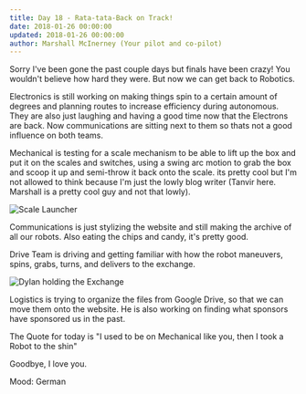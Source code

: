 ```yaml
---
title: Day 18 - Rata-tata-Back on Track!
date: 2018-01-26 00:00:00
updated: 2018-01-26 00:00:00
author: Marshall McInerney (Your pilot and co-pilot)
---
```


Sorry I've been gone the past couple days but finals have been crazy! You wouldn't believe how hard they were. But now we can get back to Robotics.

Electronics is still working on making things spin to a certain amount of degrees and planning routes to increase efficiency during autonomous. They are also just laughing and having a good time now that the Electrons are back. Now communications are sitting next to them so thats not a good influence on both teams.

Mechanical is testing for a scale mechanism to be able to lift up the box and put it on the scales and switches, using a swing arc motion to grab the box and scoop it up and semi-throw it back onto the scale. its pretty cool but I'm not allowed to think because I'm just the lowly blog writer (Tanvir here. Marshall is a pretty cool guy and not that lowly).

![Scale Launcher](/images/20180126/scale-launcher.jpg)

Communications is just stylizing the website and still making the archive of all our robots. Also eating the chips and candy, it's pretty good.

Drive Team is driving and getting familiar with how the robot maneuvers, spins, grabs, turns, and delivers to the exchange.

![Dylan holding the Exchange](/images/20180126/dylan-one-handing-the-exchange.jpg)

Logistics is trying to organize the files from Google Drive, so that we can move them onto the website. He is also working on finding what sponsors have sponsored us in the past.

The Quote for today is "I used to be on Mechanical like you, then I took a Robot to the shin"

Goodbye, I love you.

Mood: German
